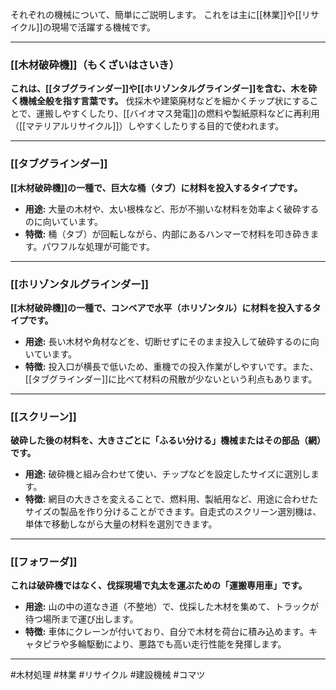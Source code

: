 それぞれの機械について、簡単にご説明します。
これをは主に[[林業]]や[[リサイクル]]の現場で活躍する機械です。

---

### [[木材破砕機]]（もくざいはさいき）
**これは、[[タブグラインダー]]や[[ホリゾンタルグラインダー]]を含む、木を砕く機械全般を指す言葉です。**
伐採木や建築廃材などを細かくチップ状にすることで、運搬しやすくしたり、[[バイオマス発電]]の燃料や製紙原料などに再利用（[[マテリアルリサイクル]]）しやすくしたりする目的で使われます。

---

### [[タブグラインダー]]
**[[木材破砕機]]の一種で、巨大な桶（タブ）に材料を投入するタイプです。**
*   **用途:** 大量の木材や、太い根株など、形が不揃いな材料を効率よく破砕するのに向いています。
*   **特徴:** 桶（タブ）が回転しながら、内部にあるハンマーで材料を叩き砕きます。パワフルな処理が可能です。

---

### [[ホリゾンタルグラインダー]]
**[[木材破砕機]]の一種で、コンベアで水平（ホリゾンタル）に材料を投入するタイプです。**
*   **用途:** 長い木材や角材などを、切断せずにそのまま投入して破砕するのに向いています。
*   **特徴:** 投入口が横長で低いため、重機での投入作業がしやすいです。また、[[タブグラインダー]]に比べて材料の飛散が少ないという利点もあります。

---

### [[スクリーン]]
**破砕した後の材料を、大きさごとに「ふるい分ける」機械またはその部品（網）です。**
*   **用途:** 破砕機と組み合わせて使い、チップなどを設定したサイズに選別します。
*   **特徴:** 網目の大きさを変えることで、燃料用、製紙用など、用途に合わせたサイズの製品を作り分けることができます。自走式のスクリーン選別機は、単体で移動しながら大量の材料を選別できます。

---

### [[フォワーダ]]
**これは破砕機ではなく、伐採現場で丸太を運ぶための「運搬専用車」です。**
*   **用途:** 山の中の道なき道（不整地）で、伐採した木材を集めて、トラックが待つ場所まで運び出します。
*   **特徴:** 車体にクレーンが付いており、自分で木材を荷台に積み込めます。キャタピラや多輪駆動により、悪路でも高い走行性能を発揮します。

---

#木材処理 #林業 #リサイクル #建設機械 #コマツ
